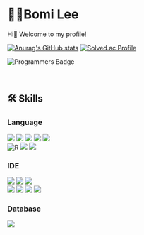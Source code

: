 # 👩‍💻Bomi Lee
Hi👋 Welcome to my profile! 
<br>

[![Anurag's GitHub stats](https://github-readme-stats.vercel.app/api?username=happygirlll)](https://github.com/anuraghazra/github-readme-stats)
[![Solved.ac Profile](http://mazassumnida.wtf/api/v2/generate_badge?boj=lbm0314)](https://solved.ac/lbm0314/)

![Programmers Badge](https://raw.githubusercontent.com/{happygirlll}/Programmers_Badge_Generator/main/result/result.svg)


<br>
<div align="left"><h2>🛠️ Skills</h2></div>
<h3>Language</h3>
<div align = "left">
  <img src=https://img.shields.io/badge/JavaScript-F7DF1E?style=for-the-badge&logo=JavaScript&logoColor=white>
  <img src="https://img.shields.io/badge/Java-ED8B00?style=for-the-badge&logo=openjdk&logoColor=white">
  <img src="https://img.shields.io/badge/HTML-239120?style=for-the-badge&logo=html5&logoColor=white">
  <img src="https://img.shields.io/badge/CSS-239120?&style=for-the-badge&logo=css3&logoColor=white">
  <img src=https://img.shields.io/badge/React-20232A?style=for-the-badge&logo=react&logoColor=61DAFB>
  <br>
  <img alt="R" src ="https://img.shields.io/badge/R-276DC3.svg?&style=for-the-badge&logo=R&logoColor=white"/>
  <img src="https://img.shields.io/badge/C-00599C?style=for-the-badge&logo=c&logoColor=white">
  <img src="https://img.shields.io/badge/Python-14354C?style=for-the-badge&logo=python&logoColor=white"> 

  
  <br>
<h3>IDE</h3>
<img src="https://img.shields.io/badge/Google Colab-F9AB00?style=for-the-badge&logo=Google Colab&logoColor=white">
<img src="https://img.shields.io/badge/jupyter-F37626?style=for-the-badge&logo=&logoColor=white"
<img src="https://img.shields.io/badge/Android_Studio-3DDC84?style=for-the-badge&logo=android-studio&logoColor=white">
<img src="https://img.shields.io/badge/Android-3DDC84?style=for-the-badge&logo=Android&logoColor=white">
<br>
<img src="https://img.shields.io/badge/RStudio-75AADB?style=for-the-badge&logo=RStudio&logoColor=white">
<img src="https://img.shields.io/badge/Visual_Studio_Code-0078D4?style=for-the-badge&logo=visual%20studio%20code&logoColor=white">
<img src="https://img.shields.io/badge/Eclipse-2C2255?style=for-the-badge&logo=eclipse&logoColor=white">
<img src="https://img.shields.io/badge/PyCharm-000000.svg?&style=for-the-badge&logo=PyCharm&logoColor=white">

  

</div>
<div>
  <h3>Database</h3>
  <img src="https://img.shields.io/badge/firebase-FFCA28?style=for-the-badge&logo=firebase&logoColor=white">
</div>
